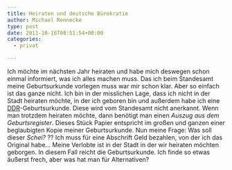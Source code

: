```yaml
---
title: Heiraten und deutsche Bürokratie
author: Michael Rennecke
type: post
date: 2011-10-16T08:51:54+00:00
categories:
  - privat

---
```

Ich möchte im nächsten Jahr heiraten und habe mich deswegen schon einmal informiert, was ich alles machen muss. Das ich beim Standesamt meine Geburtsurkunde vorlegen muss war mir schon klar. Aber so einfach ist das ganze nicht. Ich bin in der misslichen Lage, dass ich nicht in der Stadt heiraten möchte, in der ich geboren bin und außerdem habe ich eine [DDR][1]-Geburtsurkunde. Diese wird vom Standesamt nicht anerkannt. Wenn man trotzdem heiraten möchte, dann benötigt man einen _Auszug aus dem Geburtsregister_. Dieses Stück Papier entspricht im großen und ganzen einer beglaubigten Kopie meiner Geburtsurkunde. Nun meine Frage: Was soll dieser _Schei?_ ?? Ich muss für eine Abschrift Geld bezahlen, von der ich das Original habe&#8230; Meine Verlobte ist in der Stadt in der wir heiraten möchten geborgen. In diesem Fall reicht die Geburtsurkunde. Ich finde so etwas äußerst frech, aber was hat man für Alternativen?

 [1]: http://de.wikipedia.org/wiki/Deutsche_Demokratische_Republik